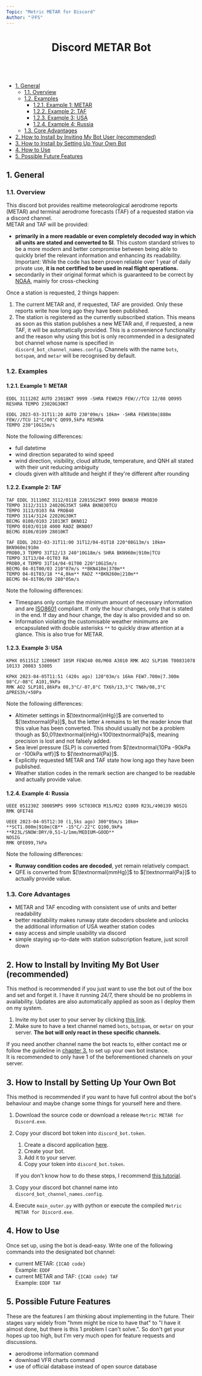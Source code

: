 ```yaml
---
Topic: "Metric METAR for Discord"
Author: "구FS"
---
```

<link href="./src/KFS/md_style.css" rel="stylesheet"></link>
<body>

# <p style="text-align: center">Discord METAR Bot</p>
<br>
<br>

- [1. General](#1-general)
  - [1.1. Overview](#11-overview)
  - [1.2. Examples](#12-examples)
    - [1.2.1. Example 1: METAR](#121-example-1-metar)
    - [1.2.2. Example 2: TAF](#122-example-2-taf)
    - [1.2.3. Example 3: USA](#123-example-3-usa)
    - [1.2.4. Example 4: Russia](#124-example-4-russia)
  - [1.3. Core Advantages](#13-core-advantages)
- [2. How to Install by Inviting My Bot User (recommended)](#2-how-to-install-by-inviting-my-bot-user-recommended)
- [3. How to Install by Setting Up Your Own Bot](#3-how-to-install-by-setting-up-your-own-bot)
- [4. How to Use](#4-how-to-use)
- [5. Possible Future Features](#5-possible-future-features)

<div style="page-break-after: always;"></div>

## 1. General

### 1.1. Overview
This discord bot provides realtime meteorological aerodrome reports (METAR) and terminal aerodrome forecasts (TAF) of a requested station via a discord channel.  
METAR and TAF will be provided:

- **primarily in a more readable or even completely decoded way in which all units are stated and converted to SI**. This custom standard strives to be a more modern and better compromise between being able to quickly brief the relevant information and enhancing its readability.  
Important: While the code has been proven reliable over 1 year of daily private use, **it is not certified to be used in real flight operations.**
- secondarily in their original format which is guaranteed to be correct by [NOAA](https://tgftp.nws.noaa.gov/data/observations/metar/stations/), mainly for cross-checking

Once a station is requested, 2 things happen:

1. The current METAR and, if requested, TAF are provided. Only these reports write how long ago they have been published.
1. The station is registered as the currently subscribed station. This means as soon as this station publishes a new METAR and, if requested, a new TAF, it will be automatically provided. This is a convenience functionality and the reason why using this bot is only recommended in a designated bot channel whose name is specified in `discord_bot_channel_names.config`. Channels with the name `bots`, `botspam`, and `metar` will be recognised by default.

### 1.2. Examples

#### 1.2.1. Example 1: METAR
```
EDDL 311120Z AUTO 23018KT 9999 -SHRA FEW029 FEW///TCU 12/08 Q0995 RESHRA TEMPO 23020G30KT
```
```
EDDL 2023-03-31T11:20 AUTO 230°09m/s 10km+ -SHRA FEW930m|880m FEW///TCU 12°C/08°C Q099,5kPa RESHRA
TEMPO 230°10G15m/s
```

Note the following differences:
- full datetime
- wind direction separated to wind speed
- wind direction, visibility, cloud altitude, temperature, and QNH all stated with their unit reducing ambiguity
- clouds given with altitude and height if they're different after rounding

#### 1.2.2. Example 2: TAF
```
TAF EDDL 311100Z 3112/0118 22015G25KT 9999 BKN030 PROB30
TEMPO 3112/3113 24020G35KT SHRA BKN030TCU
TEMPO 3113/0103 RA PROB40
TEMPO 3114/3124 22020G30KT
BECMG 0100/0103 21013KT BKN012
TEMPO 0103/0118 4000 RADZ BKN007
BECMG 0106/0109 28010KT
```

```
TAF EDDL 2023-03-31T11:00 31T12/04-01T18 220°08G13m/s 10km+ BKN960m|910m
PROB0,3 TEMPO 31T12/13 240°10G18m/s SHRA BKN960m|910m|TCU
TEMPO 31T13/04-01T03 RA
PROB0,4 TEMPO 31T14/04-01T00 220°10G15m/s
BECMG 04-01T00/03 210°07m/s **BKN410m|370m**
TEMPO 04-01T03/18 **4,0km** RADZ **BKN260m|210m**
BECMG 04-01T06/09 280°05m/s
```

Note the following differences:
- Timespans only contain the minimum amount of necessary information and are [ISO8601](https://en.wikipedia.org/wiki/ISO_8601) compliant. If only the hour changes, only that is stated in the end. If day and hour change, the day is also provided and so on.
- Information violating the customisable weather minimums are encapsulated with double asterisks `**` to quickly draw attention at a glance. This is also true for METAR.

#### 1.2.3. Example 3: USA

```
KPHX 051151Z 12006KT 10SM FEW240 08/M08 A3010 RMK AO2 SLP186 T00831078 10133 20083 53005
```
```
KPHX 2023-04-05T11:51 (420s ago) 120°03m/s 16km FEW7.700m|7.300m 08°C/-08°C A101,9kPa
RMK AO2 SLP101,86kPa 08,3°C/-07,8°C TX6h/13,3°C TN6h/08,3°C ΔPRES3h/+50Pa
```

Note the following differences:
- Altimeter settings in $[\textnormal{inHg}]$ are converted to $[\textnormal{Pa}]$, but the letter `A` remains to let the reader know that this value has been converted. This should usually not be a problem though as $0,01\textnormal{inHg}<100\textnormal{Pa}$, meaning precision is lost and not falsely added.
- Sea level pressure (SLP) is converted from $[\textnormal{10Pa -90kPa or -100kPa wtf}]$ to $[\textnormal{Pa}]$.
- Explicitly requested METAR and TAF state how long ago they have been published.
- Weather station codes in the remark section are changed to be readable and actually provide value.

#### 1.2.4. Example 4: Russia

```
UEEE 051230Z 30005MPS 9999 SCT030CB M15/M22 Q1009 R23L/490139 NOSIG RMK QFE748
```
```
UEEE 2023-04-05T12:30 (1,5ks ago) 300°05m/s 10km+ **SCT1.000m|910m|CB** -15°C/-22°C Q100,9kPa
**R23L/SNOW:DRY/0,51~1/1mm/MEDIUM~GOOD**
NOSIG
RMK QFE099,7kPa
```

Note the following differences:
- **Runway condition codes are decoded**, yet remain relatively compact.
- QFE is converted from $[\textnormal{mmHg}]$ to $[\textnormal{Pa}]$ to actually provide value.

### 1.3. Core Advantages

- METAR and TAF encoding with consistent use of units and better readability
- better readability makes runway state decoders obsolete and unlocks the additional information of USA weather station codes
- easy access and simple usability via discord
- simple staying up-to-date with station subscription feature, just scroll down

<div style="page-break-after: always;"></div>

## 2. How to Install by Inviting My Bot User (recommended)

This method is recommended if you just want to use the bot out of the box and set and forget it. I have it running 24/7, there should be no problems in availability. Updates are also automatically applied as soon as I deploy them on my system.

1. Invite my bot user to your server by clicking [this link](https://discordapp.com/oauth2/authorize?&client_id=935809227660857375&scope=bot).
1. Make sure to have a text channel named `bots`, `botspam`, or `metar` on your server. **The bot will only react in these specific channels.**  

If you need another channel name the bot reacts to, either contact me or follow the guideline in [chapter 3.](#3-how-to-install-by-setting-up-your-own-bot) to set up your own bot instance.  
It is recommended to only have 1 of the beforementioned channels on your server.

## 3. How to Install by Setting Up Your Own Bot

This method is recommended if you want to have full control about the bot's behaviour and maybe change some things for yourself here and there.

1. Download the source code or download a release `Metric METAR for Discord.exe`.
1. Copy your discord bot token into `discord_bot.token`.
    1. Create a discord application [here](https://discord.com/developers/applications).
    1. Create your bot.
    1. Add it to your server.
    1. Copy your token into `discord_bot.token`.

   If you don't know how to do these steps, I recommend [this tutorial](https://www.writebots.com/discord-bot-token/).
1. Copy your discord bot channel name into `discord_bot_channel_names.config`.
1. Execute `main_outer.py` with python or execute the compiled `Metric METAR for Discord.exe`.

## 4. How to Use

Once set up, using the bot is dead-easy. Write one of the following commands into the designated bot channel:
- current METAR: `{ICAO code}`  
  Example: `EDDF`
- current METAR and TAF: `{ICAO code} TAF`  
  Example: `EDDF TAF`

<div style="page-break-after: always;"></div>

## 5. Possible Future Features

These are the features I am thinking about implementing in the future. Their stages vary widely from "hmm might be nice to have that" to "I have it almost done, but there is this 1 problem I can't solve.". So don't get your hopes up too high, but I'm very much open for feature requests and discussions.

- aerodrome information command
- download VFR charts command
- use of official database instead of open source database

</body>